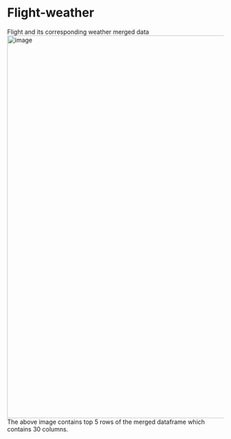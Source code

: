 # Flight-weather
Flight and its corresponding weather merged data
<img width="887" alt="image" src="https://github.com/SadhvikaIndala/Flight-weather/assets/86656428/29ea3532-f9cd-49ed-9b4b-3c3666472e14">
The above image contains top 5 rows of the merged dataframe which contains 30 columns.
